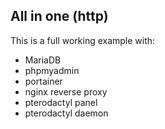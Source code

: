 ## All in one (http)

This is a full working example with:
- MariaDB
- phpmyadmin
- portainer
- nginx reverse proxy
- pterodactyl panel
- pterodactyl daemon


